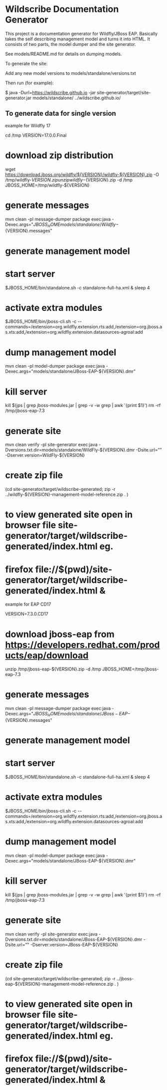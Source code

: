 Wildscribe Documentation Generator
==================================

This project is a documentation generator for Wildfly/JBoss EAP. Basically takes the self describing management model
and turns it into HTML. It consists of two parts, the model dumper and the site generator.

See models/README.md for details on dumping models.

To generate the site:

Add any new model versions to models/standalone/versions.txt

Then run (for example):

$ java -Durl=https://wildscribe.github.io -jar site-generator/target/site-generator.jar models/standalone/ ../wildscribe.github.io/


To generate data for single version
-----------------------------------
example for Wildfly 17

cd /tmp
VERSION=17.0.0.Final
# download zip distribution
wget https://download.jboss.org/wildfly/${VERSION}/wildfly-${VERSION}.zip -O /tmp/wildfly-${VERSION}.zip
unzip wildfly-${VERSION}.zip -d /tmp
JBOSS_HOME=/tmp/wildfly-${VERSION}
# generate messages
mvn clean -pl message-dumper package exec:java -Dexec.args="$JBOSS_HOME models/standalone/Wildfly-${VERSION}.messages"
# generate management model
#  start server
$JBOSS_HOME/bin/standalone.sh -c standalone-full-ha.xml &
sleep 4
#  activate extra modules
$JBOSS_HOME/bin/jboss-cli.sh -c --commands=/extension=org.wildfly.extension.rts:add,/extension=org.jboss.as.xts:add,/extension=org.wildfly.extension.datasources-agroal:add
#  dump management model
mvn clean -pl model-dumper package exec:java -Dexec.args="models/standalone/JBoss-EAP-${VERSION}.dmr"
#  kill server
kill $(jps | grep jboss-modules.jar | grep -v -w grep | awk '{print $1}')
rm -rf /tmp/jboss-eap-7.3
# generate site
mvn clean verify -pl site-generator exec:java -Dversions.txt.dir=models/standalone/WildFly-${VERSION}.dmr -Dsite.url="" -Dserver.version=WildFly-${VERSION}
# create zip file
(cd site-generator/target/wildscribe-generated; zip -r ../wildfly-${VERSION}-management-model-reference.zip . )
# to view generated site open in browser file site-generator/target/wildscribe-generated/index.html eg. 
# firefox file://$(pwd)/site-generator/target/wildscribe-generated/index.html &


example for EAP CD17

VERSION=7.3.0.CD17
# download jboss-eap from https://developers.redhat.com/products/eap/download
unzip /tmp/jboss-eap-${VERSION}.zip -d /tmp
JBOSS_HOME=/tmp/jboss-eap-7.3
# generate messages
mvn clean -pl message-dumper package exec:java -Dexec.args="$JBOSS_HOME models/standalone/JBoss-EAP-${VERSION}.messages"
# generate management model
#  start server
$JBOSS_HOME/bin/standalone.sh -c standalone-full-ha.xml &
sleep 4
#  activate extra modules
$JBOSS_HOME/bin/jboss-cli.sh -c --commands=/extension=org.wildfly.extension.rts:add,/extension=org.jboss.as.xts:add,/extension=org.wildfly.extension.datasources-agroal:add
#  dump management model
mvn clean -pl model-dumper package exec:java -Dexec.args="models/standalone/JBoss-EAP-${VERSION}.dmr"
# kill server
kill $(jps | grep jboss-modules.jar | grep -v -w grep | awk '{print $1}')
rm -rf /tmp/jboss-eap-7.3
# generate site
mvn clean verify -pl site-generator exec:java -Dversions.txt.dir=models/standalone/JBoss-EAP-${VERSION}.dmr -Dsite.url="" -Dserver.version=JBoss-EAP-${VERSION}
# create zip file
(cd site-generator/target/wildscribe-generated; zip -r ../jboss-eap-${VERSION}-management-model-reference.zip . )
# to view generated site open in browser file site-generator/target/wildscribe-generated/index.html eg. 
# firefox file://$(pwd)/site-generator/target/wildscribe-generated/index.html &
